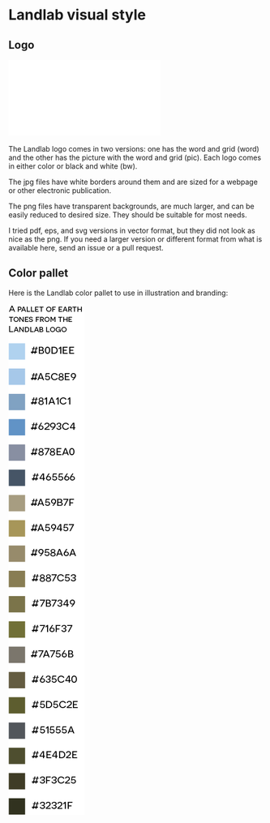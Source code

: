# Landlab visual style

## Logo

![](./LandlabLogos.pdf)

The Landlab logo comes in two versions: one has the word and grid (word) and the other has the picture with the word and grid (pic). Each logo comes in either color or black and white (bw). 

The jpg files have white borders around them and are sized for a webpage or other electronic publication. 

The png files have transparent backgrounds, are much larger, and can be easily reduced to desired size. They should be suitable for most needs. 

I tried pdf, eps, and svg versions in vector format, but they did not look as nice as the png. If you need a larger version or different format from what is available here, send an issue or a pull request. 

## Color pallet

Here is the Landlab color pallet to use in illustration and branding:

<img src="https://raw.githubusercontent.com/landlab/landlab-logo/master/Landlab-Pallet.png">
